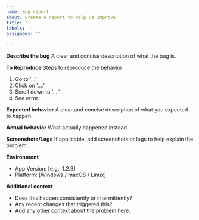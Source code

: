 ```yaml
---
name: Bug report
about: Create a report to help us improve
title: ''
labels: ''
assignees: ''

---
```


**Describe the bug**
A clear and concise description of what the bug is.

**To Reproduce**
Steps to reproduce the behavior:
1. Go to '...'
2. Click on '....'
3. Scroll down to '....'
4. See error

**Expected behavior**
A clear and concise description of what you expected to happen.

**Actual behavior**
What actually happened instead.

**Screenshots/Logs**
If applicable, add screenshots or logs to help explain the problem.

**Environment**
 - App Version: [e.g., 1.2.3]
 - Platform: [Windows / macOS / Linux]

**Additional context**
- Does this happen consistently or intermittently?
- Any recent changes that triggered this?
- Add any other context about the problem here.
